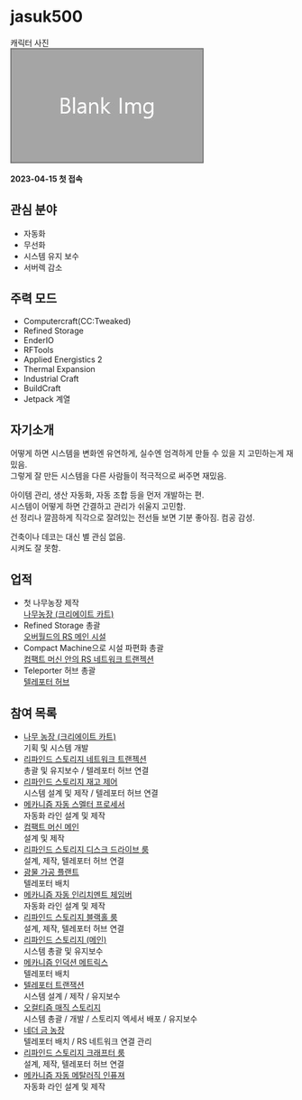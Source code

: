 # jasuk500

캐릭터 사진  
![캐릭터](../../asset/blank_img.jpg)

**2023-04-15 첫 접속**
## 관심 분야

- 자동화
- 무선화
- 시스템 유지 보수
- 서버렉 감소

## 주력 모드

- Computercraft(CC:Tweaked)
- Refined Storage
- EnderIO
- RFTools
- Applied Energistics 2
- Thermal Expansion
- Industrial Craft
- BuildCraft
- Jetpack 계열

## 자기소개

어떻게 하면 시스템을 변화엔 유연하게, 실수엔 엄격하게 만들 수 있을 지 고민하는게 재밌음.  
그렇게 잘 만든 시스템을 다른 사람들이 적극적으로 써주면 재밌음.  

아이템 관리, 생산 자동화, 자동 조합 등을 먼저 개발하는 편.  
시스템이 어떻게 하면 간결하고 관리가 쉬울지 고민함.  
선 정리나 깔끔하게 직각으로 잘려있는 전선들 보면 기분 좋아짐. 컴공 감성.  

건축이나 데코는 대신 별 관심 없음.  
시켜도 잘 못함.

## 업적

- 첫 나무농장 제작  
[나무농장 (크리에이트 카트)](../systems/tree_farm_create_cart.md)
- Refined Storage 총괄  
[오버월드의 RS 메인 시설](../systems/rs_main.md)
- Compact Machine으로 시설 파편화 총괄  
[컴팩트 머신 안의 RS 네트워크 트랜젝션](../systems/rs_network_tranjection.md)
- Teleporter 허브 총괄  
[텔레포터 허브](../systems/teleporter_hub.md)

## 참여 목록

<!-- player_desc_dest_open -->
- [나무 농장 (크리에이트 카트)](../systems/tree_farm_create_cart.md)  
기획 및 시스템 개발
- [리파인드 스토리지 네트워크 트랜젝션](../systems/rs_network_tranjection.md)  
총괄 및 유지보수 / 텔레포터 허브 연결
- [리파인드 스토리지 재고 제어](../systems/rs_stock_control.md)  
시스템 설계 및 제작 / 텔레포터 허브 연결
- [메카니즘 자동 스멜터 프로세서](../systems/mk_auto_smeltery.md)  
자동화 라인 설계 및 제작
- [컴팩트 머신 메인](../systems/cm_compactmachine_main.md)  
설계 및 제작
- [리파인드 스토리지 디스크 드라이브 룸](../systems/rs_disk_drives.md)  
설계, 제작, 텔레포터 허브 연결
- [광물 가공 플랜트](../systems/mk_ore_processing_plant.md)  
텔레포터 배치
- [메카니즘 자동 인리치멘트 체임버](../systems/mk_auto_enrichment_chamber.md)  
자동화 라인 설계 및 제작
- [리파인드 스토리지 블랙홀 룸](../systems/rs_black_hole.md)  
설계, 제작, 텔레포터 허브 연결
- [리파인드 스토리지 (메인)](../systems/rs_main.md)  
시스템 총괄 및 유지보수
- [메카니즘 인덕션 메트릭스](../systems/mk_induction_matrix.md)  
텔레포터 배치
- [텔레포터 트랜잭션](../systems/teleporter_hub.md)  
시스템 설계 / 제작 / 유지보수
- [오컬티즘 매직 스토리지](../systems/occultism_magic_storage.md)  
시스템 총괄 / 개발 / 스토리지 엑세서 배포 / 유지보수
- [네더 금 농장](../systems/nether_gold_farm.md)  
텔레포터 배치 / RS 네트워크 연결 관리
- [리파인드 스토리지 크래프터 룸](../systems/rs_crafters.md)  
설계, 제작, 텔레포터 허브 연결
- [메카니즘 자동 메탈러직 인퓨져](../systems/mk_auto_metallurgic_infuser.md)  
자동화 라인 설계 및 제작
<!-- player_desc_dest_close -->
